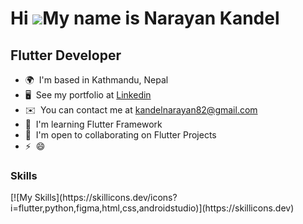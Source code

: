 Hi ![](https://user-images.githubusercontent.com/18350557/176309783-0785949b-9127-417c-8b55-ab5a4333674e.gif)My name is Narayan Kandel
====================================================================================================================================

Flutter Developer
----------------


* 🌍  I'm based in Kathmandu, Nepal
* 🖥️  See my portfolio at [Linkedin](www.linkedin.com/in/narayan-kandel-867150232)
* ✉️  You can contact me at [kandelnarayan82@gmail.com](mailto:kandelnarayan82@gmail.com)
* 🧠  I'm learning Flutter Framework
* 🤝  I'm open to collaborating on Flutter Projects
* ⚡  😄

### Skills

<p align="left">
[![My Skills](https://skillicons.dev/icons?i=flutter,python,figma,html,css,androidstudio)](https://skillicons.dev)
</p>
